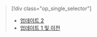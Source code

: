 > [!div class="op_single_selector"]
> * [업데이트 2](../articles/storsimple/storsimple-manage-volumes-u2.md)
> * [업데이트 1 및 이전](../articles/storsimple/storsimple-manage-volumes.md)
> 
> 



<!--HONumber=Nov16_HO3-->


